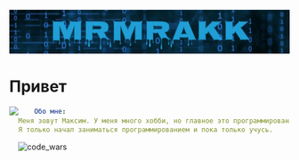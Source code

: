 ![Name](https://github.com/MrMrakk/MrMrakk/blob/main/name2.png)

# Привет

<picture><img align="left" height="130" src="[https://user-images.githubusercontent.com/84059957/235241575-5a9ede15-564d-40b8-8df4-64469c52a649.gif](https://github.com/MrMrakk/MrMrakk/blob/main/Python.png)"></picture>


```yaml
    Обо мне:
Меня зовут Максим. У меня много хобби, но главное это программирование.
Я только начал заниматься программированием и пока только учусь.
```

![code_wars](https://www.codewars.com/users/MrMrakk/badges/large)
